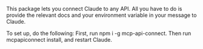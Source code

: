 This package lets you connect Claude to any API. All you have to do is provide the relevant docs and your environment variable in your message to Claude.

To set up, do the following:
First, run npm i -g mcp-api-connect.
Then run mcpapiconnect install, and restart Claude.
